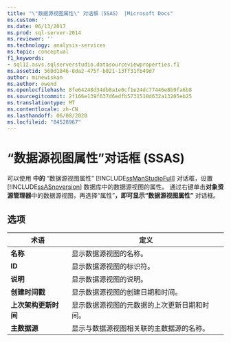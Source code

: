 ```yaml
---
title: "\"数据源视图属性\" 对话框（SSAS） |Microsoft Docs"
ms.custom: ''
ms.date: 06/13/2017
ms.prod: sql-server-2014
ms.reviewer: ''
ms.technology: analysis-services
ms.topic: conceptual
f1_keywords:
- sql12.asvs.sqlserverstudio.datasourceviewproperties.f1
ms.assetid: 560d1846-8da2-475f-b021-13ff31fb49d7
author: minewiskan
ms.author: owend
ms.openlocfilehash: 8fe64248d34db8a1e0cf1e24dc77446e8b9fa6b8
ms.sourcegitcommit: 2f166e139f637d6edfb5731510d632a13205eb25
ms.translationtype: MT
ms.contentlocale: zh-CN
ms.lasthandoff: 06/08/2020
ms.locfileid: "84528967"
---
```

# <a name="data-source-view-properties-dialog-box-ssas"></a>“数据源视图属性”对话框 (SSAS)
  可以使用 **中的** “数据源视图属性” [!INCLUDE[ssManStudioFull](../includes/ssmanstudiofull-md.md)] 对话框，设置 [!INCLUDE[ssASnoversion](../includes/ssasnoversion-md.md)] 数据库中的数据源视图的属性。 通过右键单击**对象资源管理器**中的数据源视图，再选择“属性”****，即可显示“数据源视图属性”**** 对话框。  
  
## <a name="options"></a>选项  
  
|术语|定义|  
|----------|----------------|  
|**名称**|显示数据源视图的名称。|  
|**ID**|显示数据源视图的标识符。|  
|**说明**|显示数据源视图的说明。|  
|**创建时间戳**|显示数据源视图的创建日期和时间。|  
|**上次架构更新时间**|显示数据源视图的元数据的上次更新日期和时间。|  
|**主数据源**|显示与数据源视图相关联的主数据源的名称。|  
  
  
